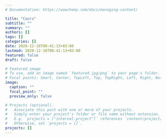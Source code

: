 ```yaml
---
# Documentation: https://wowchemy.com/docs/managing-content/

title: "Cours"
subtitle: ""
summary: ""
authors: []
tags: []
categories: []
date: 2020-12-16T00:41:13+03:00
lastmod: 2020-12-16T00:41:13+03:00
featured: false
draft: false

# Featured image
# To use, add an image named `featured.jpg/png` to your page's folder.
# Focal points: Smart, Center, TopLeft, Top, TopRight, Left, Right, BottomLeft, Bottom, BottomRight.
image:
  caption: ""
  focal_point: ""
  preview_only: false

# Projects (optional).
#   Associate this post with one or more of your projects.
#   Simply enter your project's folder or file name without extension.
#   E.g. `projects = ["internal-project"]` references `content/project/deep-learning/index.md`.
#   Otherwise, set `projects = []`.
projects: []
---
```

